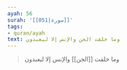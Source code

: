 ```yaml
---
ayah: 56
surah: '[[051|سورة]]'
tags:
- quran/ayah
text: وما خلقت الجن والإنس إلا ليعبدون
---
```

> وما خلقت [[الجن]] والإنس إلا ليعبدون
